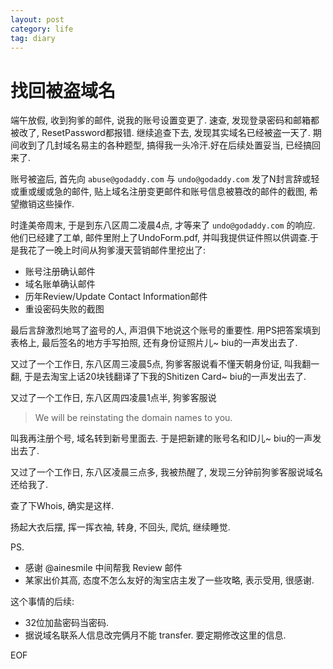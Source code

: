 ```yaml
---
layout: post
category: life
tag: diary
---
```


找回被盗域名
=======

端午放假, 收到狗爹的邮件, 说我的账号设置变更了. 速查, 发现登录密码和邮箱都被改了, ResetPassword都报错. 继续追查下去, 发现其实域名已经被盗一天了. 期间收到了几封域名易主的各种题型, 搞得我一头冷汗.好在后续处置妥当, 已经搞回来了.

账号被盗后, 首先向 `abuse@godaddy.com` 与 `undo@godaddy.com` 发了N封言辞或轻或重或缓或急的邮件, 贴上域名注册变更邮件和账号信息被篡改的邮件的截图, 希望撤销这些操作. 

时逢美帝周末, 于是到东八区周二凌晨4点, 才等来了 `undo@godaddy.com` 的响应. 他们已经建了工单, 邮件里附上了UndoForm.pdf, 并叫我提供证件照以供调查.于是我花了一晚上时间从狗爹漫天营销邮件里挖出了:

* 账号注册确认邮件
* 域名账单确认邮件
* 历年Review/Update Contact Information邮件
* 重设密码失败的截图

最后言辞激烈地骂了盗号的人, 声泪俱下地说这个账号的重要性. 用PS把答案填到表格上, 最后签名的地方手写拍照, 还有身份证照片儿~ biu的一声发出去了.

又过了一个工作日, 东八区周三凌晨5点, 狗爹客服说看不懂天朝身份证, 叫我翻一翻, 于是去淘宝上话20块钱翻译了下我的Shitizen Card~ biu的一声发出去了.

又过了一个工作日, 东八区周四凌晨1点半, 狗爹客服说

> We will be reinstating the domain names to you.

叫我再注册个号, 域名转到新号里面去. 于是把新建的账号名和ID儿~ biu的一声发出去了.

又过了一个工作日, 东八区凌晨三点多, 我被热醒了, 发现三分钟前狗爹客服说域名还给我了.

查了下Whois, 确实是这样.

扬起大衣后摆, 挥一挥衣袖, 转身, 不回头, 爬炕, 继续睡觉.

PS.

* 感谢 @ainesmile 中间帮我 Review 邮件
* 某家出价其高, 态度不怎么友好的淘宝店主发了一些攻略, 表示受用, 很感谢.

这个事情的后续:

* 32位加盐密码当密码.
* 据说域名联系人信息改完俩月不能 transfer. 要定期修改这里的信息.

EOF
